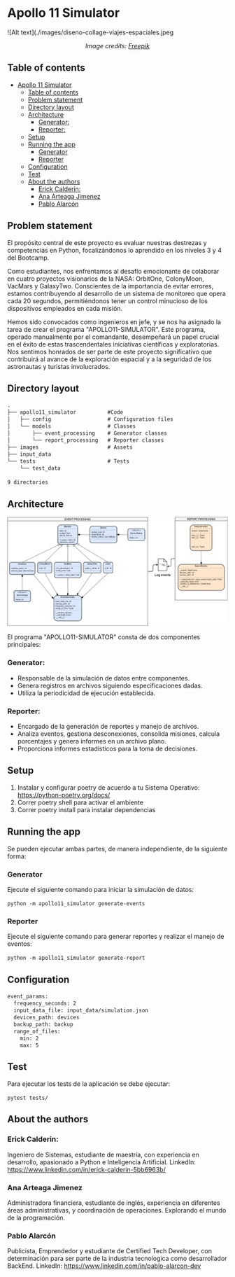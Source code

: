 # Apollo 11 Simulator
![Alt text](./images/diseno-collage-viajes-espaciales.jpeg<p align="center"><i>Image credits: <a href="https://www.freepik.es/foto-gratis/diseno-collage-viajes-espaciales_94964717.htm#page=2&query=misiones%20espaciales&position=6&from_view=search&track=ais&uuid=b9537576-012c-4a51-9b65-cd29d7156015">Freepik</a></i></p>

## Table of contents
<!--ts-->

- [Apollo 11 Simulator](#apollo-11-simulator)
  - [Table of contents](#table-of-contents)
  - [Problem statement](#problem-statement)
  - [Directory layout](#directory-layout)
  - [Architecture](#architecture)
    - [Generator:](#generator)
    - [Reporter:](#reporter)
  - [Setup](#setup)
  - [Running the app](#running-the-app)
    - [Generator](#generator-1)
    - [Reporter](#reporter-1)
  - [Configuration](#configuration)
  - [Test](#test)
  - [About the authors](#about-the-authors)
    - [Erick Calderin:](#erick-calderin)
    - [Ana Arteaga Jimenez](#ana-arteaga-jimenez)
    - [Pablo Alarcón](#pablo-alarcón)
<!--te-->

## Problem statement
El propósito central de este proyecto es evaluar nuestras destrezas y competencias en Python, focalizándonos lo aprendido en los niveles 3 y 4 del Bootcamp.

Como estudiantes, nos enfrentamos al desafío emocionante de colaborar en cuatro proyectos visionarios de la NASA: OrbitOne, ColonyMoon, VacMars y GalaxyTwo. Conscientes de la importancia de evitar errores, estamos contribuyendo al desarrollo de un sistema de monitoreo que opera cada 20 segundos, permitiéndonos tener un control minucioso de los dispositivos empleados en cada misión.

Hemos sido convocados como ingenieros en jefe, y se nos ha asignado la tarea de crear el programa "APOLLO11-SIMULATOR". Este programa, operado manualmente por el comandante, desempeñará un papel crucial en el éxito de estas trascendentales iniciativas científicas y exploratorias. Nos sentimos honrados de ser parte de este proyecto significativo que contribuirá al avance de la exploración espacial y a la seguridad de los astronautas y turistas involucrados.

## Directory layout
```
.
├── apollo11_simulator          #Code
│   ├── config                  # Configuration files
│   └── models                  # Classes
│       ├── event_processing    # Generator classes
│       └── report_processing   # Reporter classes
├── images                      # Assets
├── input_data
└── tests                       # Tests
    └── test_data

9 directories

```


## Architecture

![Alt text](./images/classes_diagram.png)

El programa "APOLLO11-SIMULATOR" consta de dos componentes principales:

### Generator:
* Responsable de la simulación de datos entre componentes.
* Genera registros en archivos siguiendo especificaciones dadas.
* Utiliza la periodicidad de ejecución establecida.

### Reporter:
* Encargado de la generación de reportes y manejo de archivos.
* Analiza eventos, gestiona desconexiones, consolida misiones, calcula porcentajes y genera informes en un archivo plano.
* Proporciona informes estadísticos para la toma de decisiones.

## Setup
1. Instalar y configurar poetry de acuerdo a tu Sistema Operativo: https://python-poetry.org/docs/
2. Correr poetry shell para activar el ambiente
3. Correr poetry install para instalar dependencias

## Running the app
Se pueden ejecutar ambas partes, de manera independiente, de la siguiente forma:

### Generator
Ejecute el siguiente comando para iniciar la simulación de datos:

`python -m apollo11_simulator generate-events`

### Reporter
Ejecute el siguiente comando para generar reportes y realizar el manejo de eventos:

`python -m apollo11_simulator generate-report`

## Configuration

``` 
event_params:
  frequency_seconds: 2
  input_data_file: input_data/simulation.json
  devices_path: devices
  backup_path: backup
  range_of_files:
    min: 2
    max: 5
``` 

## Test
Para ejecutar los tests de la aplicación se debe ejecutar:

`pytest tests/`


## About the authors

### Erick Calderin:
Ingeniero de Sistemas, estudiante de maestría, con experiencia en desarrollo, apasionado a Python e Inteligencia Artificial.
LinkedIn:
https://www.linkedin.com/in/erick-calderin-5bb6963b/ 

### Ana Arteaga Jimenez
Administradora financiera, estudiante de inglés, experiencia en diferentes áreas administrativas, y coordinación de operaciones. Explorando el mundo de la programación.

### Pablo Alarcón
Publicista, Emprendedor y estudiante de Certified Tech Developer, con determinación para ser parte de la industria tecnologica como desarrollador BackEnd.
LinkedIn:
https://www.linkedin.com/in/pablo-alarcon-dev



